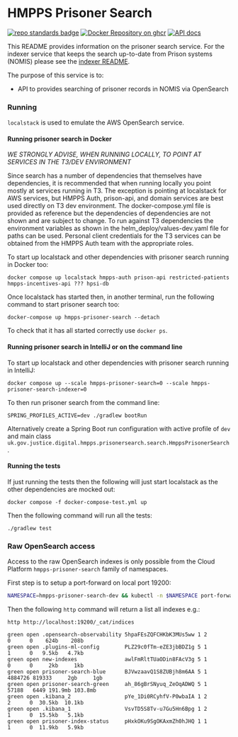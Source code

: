 # HMPPS Prisoner Search
[![repo standards badge](https://img.shields.io/badge/endpoint.svg?&style=flat&logo=github&url=https%3A%2F%2Foperations-engineering-reports.cloud-platform.service.justice.gov.uk%2Fapi%2Fv1%2Fcompliant_public_repositories%2Fhmpps-prisoner-search)](https://operations-engineering-reports.cloud-platform.service.justice.gov.uk/public-report/hmpps-prisoner-search "Link to report")
[![Docker Repository on ghcr](https://img.shields.io/badge/ghcr.io-repository-2496ED.svg?logo=docker)](https://ghcr.io/ministryofjustice/hmpps-prisoner-search)
[![API docs](https://img.shields.io/badge/API_docs_-view-85EA2D.svg?logo=swagger)](https://prisoner-search-dev.prison.service.justice.gov.uk/swagger-ui/index.html)

This README provides information on the prisoner search service.  For the indexer service that keeps the search
up-to-date from Prison systems (NOMIS) please see the [indexer README](hmpps-prisoner-search-indexer/README.md).

The purpose of this service is to:
* API to provides searching of prisoner records in NOMIS via OpenSearch

### Running

`localstack` is used to emulate the AWS OpenSearch service.

#### Running prisoner search in Docker

*WE STRONGLY ADVISE, WHEN RUNNING LOCALLY, TO POINT AT SERVICES IN THE T3/DEV ENVIRONMENT*

Since search has a number of dependencies that themselves have dependencies, it is recommended that when running locally you point mostly at services
running in T3. The exception is pointing at localstack for AWS services, but HMPPS Auth, prison-api, and domain services are best used directly on T3 dev environment.
The docker-compose.yml file is provided as reference but the dependencies of dependencies are not shown and are subject to change.
To run against T3 dependencies the environment variables as shown in the helm_deploy/values-dev.yaml file for paths can be used.
Personal client credentials for the T3 services can be obtained from the HMPPS Auth team with the appropriate roles.

To start up localstack and other dependencies with prisoner search running in Docker too:
```shell
docker compose up localstack hmpps-auth prison-api restricted-patients hmpps-incentives-api ??? hpsi-db
```

Once localstack has started then, in another terminal, run the following command to start prisoner search too:
```shell
docker-compose up hmpps-prisoner-search --detach
```
  To check that it has all started correctly use `docker ps`.

#### Running prisoner search in IntelliJ or on the command line
To start up localstack and other dependencies with prisoner search running in IntelliJ:
```shell
docker compose up --scale hmpps-prisoner-search=0 --scale hmpps-prisoner-search-indexer=0
```
To then run prisoner search from the command line:
```
SPRING_PROFILES_ACTIVE=dev ./gradlew bootRun
```
Alternatively create a Spring Boot run configuration with active profile of `dev` and main class `uk.gov.justice.digital.hmpps.prisonersearch.search.HmppsPrisonerSearch`.

#### Running the tests
If just running the tests then the following will just start localstack as the other dependencies are mocked out:

```shell
docker compose -f docker-compose-test.yml up
```
Then the following command will run all the tests:
```shell
./gradlew test
```

### Raw OpenSearch access

Access to the raw OpenSearch indexes is only possible from the Cloud Platform `hmpps-prisoner-search` family of namespaces.

First step is to setup a port-forward on local port 19200:
```bash
NAMESPACE=hmpps-prisoner-search-dev && kubectl -n $NAMESPACE port-forward $(kubectl -n $NAMESPACE get pods | grep opensearch-proxy-cloud-platform | grep Running | head -1 | awk '{print $1}') 19200:8080
```

Then the following `http` command will return a list all indexes e.g.:

```
http http://localhost:19200/_cat/indices

green open .opensearch-observability 5hpaFEsZQFCHKbK3MUs5ww 1 2       0      0    624b    208b
green open .plugins-ml-config        PLZ29c0fTm-eZE3jbBDZ1g 5 1       1      0   9.5kb   4.7kb
green open new-indexes               awlFmRltTUaODin8FAcV3g 5 1       0      0     2kb     1kb
green open prisoner-search-blue      BJVwzaavQ1S8ZUBjh8m6AA 5 1 4884726 819333     2gb     1gb
green open prisoner-search-green     ah_86gBrSNyuq_ZeOqADWQ 5 1   57188   6449 191.9mb 103.8mb
green open .kibana_2                 pYe_1Di0RCyhfV-P0wbaIA 1 2       2      0  30.5kb  10.1kb
green open .kibana_1                 VsvTD5S8Tv-u7Gu5Hn6Bpg 1 2       1      0  15.5kb   5.1kb
green open prisoner-index-status     pHxkOKu9SgOKAxmZh0hJHQ 1 1       1      0  11.9kb   5.9kb
```
